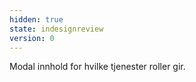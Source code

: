 ```yaml
---
hidden: true
state: indesignreview
version: 0
---
```


Modal innhold for hvilke tjenester roller gir.

